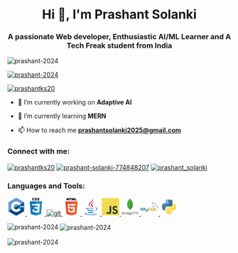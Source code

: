 <h1 align="center">Hi 👋, I'm Prashant Solanki</h1>
<h3 align="center">A passionate Web developer, Enthusiastic AI/ML Learner and A Tech Freak student from India</h3>

<p align="left"> <img src="https://komarev.com/ghpvc/?username=prashant-2024&label=Profile%20views&color=0e75b6&style=flat" alt="prashant-2024" /> </p>

<p align="left"> <a href="https://github.com/ryo-ma/github-profile-trophy"><img src="https://github-profile-trophy.vercel.app/?username=prashant-2024" alt="prashant-2024" /></a> </p>

<p align="left"> <a href="https://twitter.com/prashantks20" target="blank"><img src="https://img.shields.io/twitter/follow/prashantks20?logo=twitter&style=for-the-badge" alt="prashantks20" /></a> </p>

- 🔭 I’m currently working on **Adaptive AI**

- 🌱 I’m currently learning **MERN**

- 📫 How to reach me **prashantsolanki2025@gmail.com**

<h3 align="left">Connect with me:</h3>
<p align="left">
<a href="https://twitter.com/prashantks20" target="blank"><img align="center" src="https://raw.githubusercontent.com/rahuldkjain/github-profile-readme-generator/master/src/images/icons/Social/twitter.svg" alt="prashantks20" height="30" width="40" /></a>
<a href="https://linkedin.com/in/prashant-solanki-774848207" target="blank"><img align="center" src="https://raw.githubusercontent.com/rahuldkjain/github-profile-readme-generator/master/src/images/icons/Social/linked-in-alt.svg" alt="prashant-solanki-774848207" height="30" width="40" /></a>
<a href="https://www.leetcode.com/prashant_solanki" target="blank"><img align="center" src="https://raw.githubusercontent.com/rahuldkjain/github-profile-readme-generator/master/src/images/icons/Social/leet-code.svg" alt="prashant_solanki" height="30" width="40" /></a>
</p>

<h3 align="left">Languages and Tools:</h3>
<p align="left"> <a href="https://www.w3schools.com/cpp/" target="_blank" rel="noreferrer"> <img src="https://raw.githubusercontent.com/devicons/devicon/master/icons/cplusplus/cplusplus-original.svg" alt="cplusplus" width="40" height="40"/> </a> <a href="https://www.w3schools.com/css/" target="_blank" rel="noreferrer"> <img src="https://raw.githubusercontent.com/devicons/devicon/master/icons/css3/css3-original-wordmark.svg" alt="css3" width="40" height="40"/> </a> <a href="https://git-scm.com/" target="_blank" rel="noreferrer"> <img src="https://www.vectorlogo.zone/logos/git-scm/git-scm-icon.svg" alt="git" width="40" height="40"/> </a> <a href="https://www.w3.org/html/" target="_blank" rel="noreferrer"> <img src="https://raw.githubusercontent.com/devicons/devicon/master/icons/html5/html5-original-wordmark.svg" alt="html5" width="40" height="40"/> </a> <a href="https://www.java.com" target="_blank" rel="noreferrer"> <img src="https://raw.githubusercontent.com/devicons/devicon/master/icons/java/java-original.svg" alt="java" width="40" height="40"/> </a> <a href="https://developer.mozilla.org/en-US/docs/Web/JavaScript" target="_blank" rel="noreferrer"> <img src="https://raw.githubusercontent.com/devicons/devicon/master/icons/javascript/javascript-original.svg" alt="javascript" width="40" height="40"/> </a> <a href="https://www.mongodb.com/" target="_blank" rel="noreferrer"> <img src="https://raw.githubusercontent.com/devicons/devicon/master/icons/mongodb/mongodb-original-wordmark.svg" alt="mongodb" width="40" height="40"/> </a> <a href="https://www.mysql.com/" target="_blank" rel="noreferrer"> <img src="https://raw.githubusercontent.com/devicons/devicon/master/icons/mysql/mysql-original-wordmark.svg" alt="mysql" width="40" height="40"/> </a> <a href="https://www.python.org" target="_blank" rel="noreferrer"> <img src="https://raw.githubusercontent.com/devicons/devicon/master/icons/python/python-original.svg" alt="python" width="40" height="40"/> </a> </p>

<p><img align="left" src="https://github-readme-stats.vercel.app/api/top-langs?username=prashant-2024&show_icons=true&locale=en&layout=compact" alt="prashant-2024" /></p>

<p>&nbsp;<img align="center" src="https://github-readme-stats.vercel.app/api?username=prashant-2024&show_icons=true&locale=en" alt="prashant-2024" /></p>

<p><img align="center" src="https://github-readme-streak-stats.herokuapp.com/?user=prashant-2024&" alt="prashant-2024" /></p>
